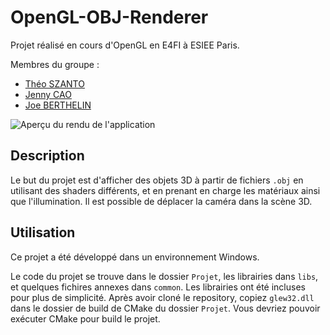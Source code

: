 # OpenGL-OBJ-Renderer
Projet réalisé en cours d'OpenGL en E4FI à ESIEE Paris.

Membres du groupe :
- [Théo SZANTO](https://github.com/indyteo)
- [Jenny CAO](https://github.com/jennycjay)
- [Joe BERTHELIN](https://github.com/)

![Aperçu du rendu de l'application](Rendu.gif)

## Description

Le but du projet est d'afficher des objets 3D à partir de fichiers `.obj` en utilisant des shaders différents, et en prenant en charge les matériaux ainsi que l'illumination. Il est possible de déplacer la caméra dans la scène 3D.

## Utilisation

Ce projet a été développé dans un environnement Windows.

Le code du projet se trouve dans le dossier `Projet`, les librairies dans `libs`, et quelques fichires annexes dans `common`. Les librairies ont été incluses pour plus de simplicité.
Après avoir cloné le repository, copiez `glew32.dll` dans le dossier de build de CMake du dossier `Projet`. Vous devriez pouvoir exécuter CMake pour build le projet.
